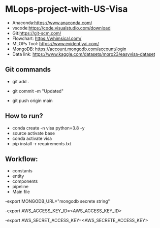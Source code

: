 # MLops-project-with-US-Visa
- Anaconda:https://www.anaconda.com/
- vscode:https://code.visualstudio.com/download
- Git:https://git-scm.com/
- Flowchart: https://whimsical.com/
- MLOPs Tool: https://www.evidentlyai.com/
- MongoDB: https://account.mongodb.com/account/login
- Data link: https://www.kaggle.com/datasets/moro23/easyvisa-dataset

## Git commands
- git add .

- git commit -m "Updated"

- git push origin main

## How to run?
- conda create -n visa python=3.8 -y
- source activate base
- conda activate visa
- pip install -r requirements.txt

## Workflow:
- constants
- entity
- components
- pipeline
- Main file



-export MONGODB_URL="mongodb secrete string"

-export AWS_ACCESS_KEY_ID=<AWS_ACCESS_KEY_ID>

-export AWS_SECRET_ACCESS_KEY=<AWS_SECRETE_ACCESS_KEY>